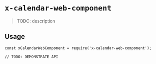# `x-calendar-web-component`

> TODO: description

## Usage

```
const xCalendarWebComponent = require('x-calendar-web-component');

// TODO: DEMONSTRATE API
```
